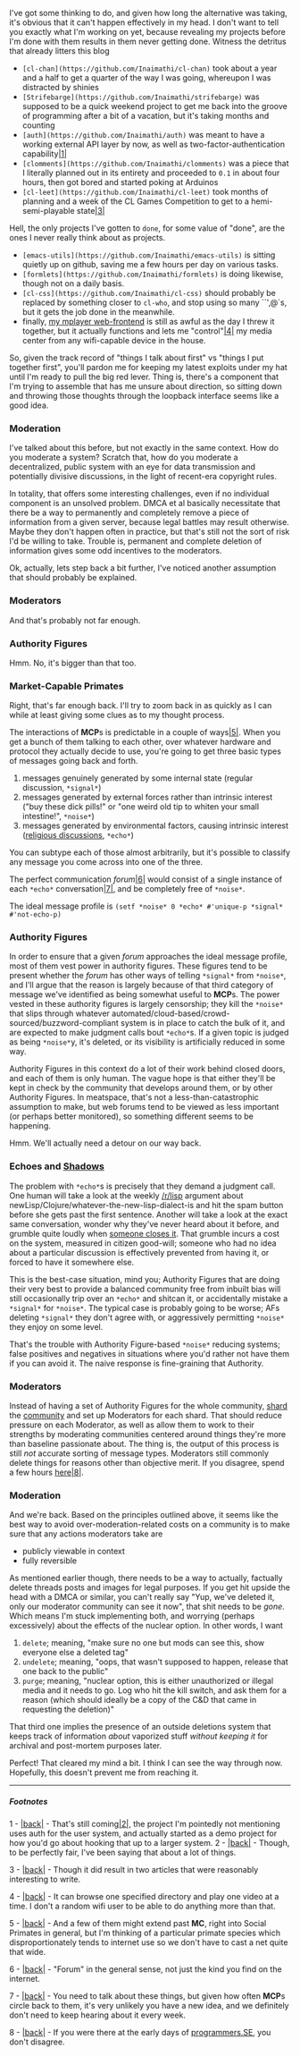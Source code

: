 I've got some thinking to do, and given how long the alternative was taking, it's obvious that it can't happen effectively in my head. I don't want to tell you exactly what I'm working on yet, because revealing my projects before I'm done with them results in them never getting done. Witness the detritus that already litters this blog


-   `[cl-chan](https://github.com/Inaimathi/cl-chan)` took about a year and a half to get a quarter of the way I was going, whereupon I was distracted by shinies
-   `[Strifebarge](https://github.com/Inaimathi/strifebarge)` was supposed to be a quick weekend project to get me back into the groove of programming after a bit of a vacation, but it's taking months and counting
-   `[auth](https://github.com/Inaimathi/auth)` was meant to have a working external API layer by now, as well as two-factor-authentication capability<a name="note-Fri-Aug-03-163551EDT-2012"></a>[|1|](#foot-Fri-Aug-03-163551EDT-2012)
-   `[clomments](https://github.com/Inaimathi/clomments)` was a piece that I literally planned out in its entirety and proceeded to `0.1` in about four hours, then got bored and started poking at Arduinos
-   `[cl-leet](https://github.com/Inaimathi/cl-leet)` took months of planning and a week of the CL Games Competition to get to a hemi-semi-playable state<a name="note-Fri-Aug-03-163909EDT-2012"></a>[|3|](#foot-Fri-Aug-03-163909EDT-2012)


Hell, the only projects I've gotten to `done`, for some value of "done", are the ones I never really think about as projects.


-   `[emacs-utils](https://github.com/Inaimathi/emacs-utils)` is sitting quietly up on github, saving me a few hours per day on various tasks.
-   `[formlets](https://github.com/Inaimathi/formlets)` is doing likewise, though not on a daily basis. 
-   `[cl-css](https://github.com/Inaimathi/cl-css)` should probably be replaced by something closer to `cl-who`, and stop using so many ``',@`s, but it gets the job done in the meanwhile.
-   finally, [my mplayer web-frontend](https://github.com/Inaimathi/web-mote) is still as awful as the day I threw it together, but it actually functions and lets me "control"<a name="note-Fri-Aug-03-164109EDT-2012"></a>[|4|](#foot-Fri-Aug-03-164109EDT-2012) my media center from any wifi-capable device in the house.


So, given the track record of "things I talk about first" vs "things I put together first", you'll pardon me for keeping my latest exploits under my hat until I'm ready to pull the big red lever. Thing is, there's a component that I'm trying to assemble that has me unsure about direction, so sitting down and throwing those thoughts through the loopback interface seems like a good idea.

### Moderation

I've talked about this before, but not exactly in the same context. How do you moderate a system? Scratch that, how do you moderate a decentralized, public system with an eye for data transmission and potentially divisive discussions, in the light of recent-era copyright rules.

In totality, that offers some interesting challenges, even if no individual component is an unsolved problem. DMCA et al basically necessitate that there be a way to permanently and completely remove a piece of information from a given server, because legal battles may result otherwise. Maybe they don't happen often in practice, but that's still not the sort of risk I'd be willing to take. Trouble is, permanent and complete deletion of information gives some odd incentives to the moderators.

Ok, actually, lets step back a bit further, I've noticed another assumption that should probably be explained.

### Moderators

And that's probably not far enough.

### Authority Figures

Hmm. No, it's bigger than that too.

### Market-Capable  Primates

Right, that's far enough back. I'll try to zoom back in as quickly as I can while at least giving some clues as to my thought process.

The interactions of **MCP**s is predictable in a couple of ways<a name="note-Fri-Aug-03-164400EDT-2012"></a>[|5|](#foot-Fri-Aug-03-164400EDT-2012). When you get a bunch of them talking to each other, over whatever hardware and protocol they actually decide to use, you're going to get three basic types of messages going back and forth.


1.   messages genuinely generated by some internal state (regular discussion, `*signal*`)
1.   messages generated by external forces rather than intrinsic interest ("buy these dick pills!" or "one weird old tip to whiten your small intestine!", `*noise*`)
1.   messages generated by environmental factors, causing intrinsic interest ([religious discussions](http://pbfcomics.com/20/), `*echo*`)


You can subtype each of those almost arbitrarily, but it's possible to classify any message you come across into one of the three.

The perfect communication *forum*<a name="note-Fri-Aug-03-164459EDT-2012"></a>[|6|](#foot-Fri-Aug-03-164459EDT-2012) would consist of a single instance of each `*echo*` conversation<a name="note-Fri-Aug-03-164515EDT-2012"></a>[|7|](#foot-Fri-Aug-03-164515EDT-2012), and be completely free of `*noise*`.

The ideal message profile is `(setf *noise* 0 *echo* #'unique-p *signal* #'not-echo-p)`

### Authority Figures

In order to ensure that a given *forum* approaches the ideal message profile, most of them vest power in authority figures. These figures tend to be present whether the *forum* has other ways of telling `*signal*` from `*noise*`, and I'll argue that the reason is largely because of that third category of message we've identified as being somewhat useful to **MCP**s. The power vested in these authority figures is largely censorship; they kill the `*noise*` that slips through whatever automated/cloud-based/crowd-sourced/buzzword-compliant system is in place to catch the bulk of it, and are expected to make judgment calls bout `*echo*`s. If a given topic is judged as being `*noise*`y, it's deleted, or its visibility is artificially reduced in some way.

Authority Figures in this context do a lot of their work behind closed doors, and each of them is only human. The vague hope is that either they'll be kept in check by the community that develops around them, or by other Authority Figures. In meatspace, that's not a less-than-catastrophic assumption to make, but web forums tend to be viewed as less important (or perhaps better monitored), so something different seems to be happening.

Hmm. We'll actually need a detour on our way back.

### Echoes and [Shadows](http://en.wikipedia.org/wiki/Allegory_of_the_Cave)

The problem with `*echo*`s is precisely that they demand a judgment call. One human will take a look at the weekly [/r/lisp](http://www.reddit.com/r/lisp) argument about newLisp/Clojure/whatever-the-new-lisp-dialect-is and hit the spam button before she gets past the first sentence. Another will take a look at the exact same conversation, wonder why they've never heard about it before, and grumble quite loudly when [someone closes it](http://meta.stackoverflow.com/questions/61221/deleted-questions-archive). That grumble incurs a cost on the system, measured in citizen good-will; someone who had no idea about a particular discussion is effectively prevented from having it, or forced to have it somewhere else.

This is the best-case situation, mind you; Authority Figures that are doing their very best to provide a balanced community free from inbuilt bias will still occasionally trip over an `*echo*` and shitcan it, or accidentally mistake a `*signal*` for `*noise*`. The typical case is probably going to be worse; AFs deleting `*signal*` they don't agree with, or aggressively permitting `*noise*` they enjoy on some level.

That's the trouble with Authority Figure-based `*noise*` reducing systems; false positives and negatives in situations where you'd rather not have them if you can avoid it. The naive response is fine-graining that Authority.

### Moderators

Instead of having a set of Authority Figures for the whole community, [shard](http://www.reddit.com/) the [community](http://stackexchange.com/) and set up Moderators for each shard. That should reduce pressure on each Moderator, as well as allow them to work to their strengths by moderating communities centered around things they're more than baseline passionate about. The thing is, the output of this process is still *not* accurate sorting of message types. Moderators still commonly delete things for reasons other than objective merit. If you disagree, spend a few hours [here](http://www.reddit.com/r/SubredditDrama/)<a name="note-Fri-Aug-03-165449EDT-2012"></a>[|8|](#foot-Fri-Aug-03-165449EDT-2012).

### Moderation

And we're back. Based on the principles outlined above, it seems like the best way to avoid over-moderation-related costs on a community is to make sure that any actions moderators take are


-   publicly viewable in context
-   fully reversible


As mentioned earlier though, there needs to be a way to actually, factually delete threads posts and images for legal purposes. If you get hit upside the head with a DMCA or similar, you can't really say "Yup, we've deleted it, only our moderator community can see it now", that shit needs to be *gone*. Which means I'm stuck implementing both, and worrying (perhaps excessively) about the effects of the nuclear option. In other words, I want


1.   `delete`; meaning, "make sure no one but mods can see this, show everyone else a deleted tag"
1.   `undelete`; meaning, "oops, that wasn't supposed to happen, release that one back to the public"
1.   `purge`; meaning, "nuclear option, this is either unauthorized or illegal media and it needs to go. Log who hit the kill switch, and ask them for a reason (which should ideally be a copy of the C&D that came in requesting the deletion)"


That third one implies the presence of an outside deletions system that keeps track of information *about* vaporized stuff *without keeping it* for archival and post-mortem purposes later.

Perfect! That cleared my mind a bit. I think I can see the way through now. Hopefully, this doesn't prevent me from reaching it.

* * *
##### Footnotes
1 - <a name="foot-Fri-Aug-03-163551EDT-2012"></a>[|back|](#note-Fri-Aug-03-163551EDT-2012) - That's still coming<a name="note-Fri-Aug-03-163556EDT-2012"></a>[|2|](#foot-Fri-Aug-03-163556EDT-2012), the project I'm pointedly not mentioning uses auth for the user system, and actually started as a demo project for how you'd go about hooking that up to a larger system.
2 - <a name="foot-Fri-Aug-03-163556EDT-2012"></a>[|back|](#note-Fri-Aug-03-163556EDT-2012) - Though, to be perfectly fair, I've been saying that about a lot of things.

3 - <a name="foot-Fri-Aug-03-163909EDT-2012"></a>[|back|](#note-Fri-Aug-03-163909EDT-2012) - Though it did result in two articles that were reasonably interesting to write.

4 - <a name="foot-Fri-Aug-03-164109EDT-2012"></a>[|back|](#note-Fri-Aug-03-164109EDT-2012) - It can browse one specified directory and play one video at a time. I don't a random wifi user to be able to do anything more than that.

5 - <a name="foot-Fri-Aug-03-164400EDT-2012"></a>[|back|](#note-Fri-Aug-03-164400EDT-2012) - And a few of them might extend past **MC**, right into Social Primates in general, but I'm thinking of a particular primate species which disproportionately tends to internet use so we don't have to cast a net quite that wide.

6 - <a name="foot-Fri-Aug-03-164459EDT-2012"></a>[|back|](#note-Fri-Aug-03-164459EDT-2012) - "Forum" in the general sense, not just the kind you find on the internet.

7 - <a name="foot-Fri-Aug-03-164515EDT-2012"></a>[|back|](#note-Fri-Aug-03-164515EDT-2012) - You need to talk about these things, but given how often **MCP**s circle back to them, it's very unlikely you have a new idea, and we definitely don't need to keep hearing about it every week.

8 - <a name="foot-Fri-Aug-03-165449EDT-2012"></a>[|back|](#note-Fri-Aug-03-165449EDT-2012) - If you were there at the early days of [programmers.SE](http://programmers.stackexchange.com/), you don't disagree.
